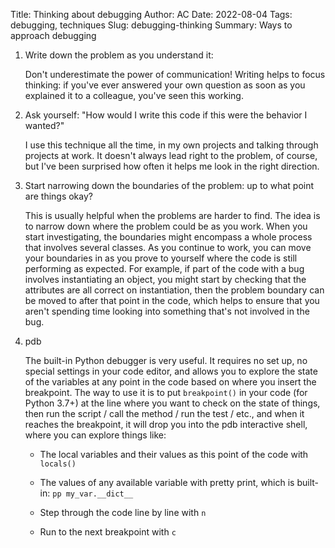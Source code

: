 Title: Thinking about debugging
Author: AC
Date: 2022-08-04
Tags: debugging, techniques
Slug: debugging-thinking
Summary: Ways to approach debugging

1. Write down the problem as you understand it:  
    
    Don't underestimate the power of communication! Writing helps to focus thinking: if you've ever answered your own question as soon as you explained it to a colleague, you've seen this working.

2. Ask yourself: "How would I write this code if this were the behavior I wanted?"  
    
    I use this technique all the time, in my own projects and talking through projects at work. It doesn't always lead right to the problem, of course, but I've been surprised how often it helps me look in the right direction.

3. Start narrowing down the boundaries of the problem: up to what point are things okay?  
    
    This is usually helpful when the problems are harder to find. The idea is to narrow down where the problem could be as you work. When you start investigating, the boundaries might encompass a whole process that involves several classes. As you continue to work, you can move your boundaries in as you prove to yourself where the code is still performing as expected. For example, if part of the code with a bug involves instantiating an object, you might start by checking that the attributes are all correct on instantiation, then the problem boundary can be moved to after that point in the code, which helps to ensure that you aren't spending time looking into something that's not involved in the bug.

4. pdb  
    
    The built-in Python debugger is very useful. It requires no set up, no special settings in your code editor, and allows you to explore the state of the variables at any point in the code based on where you insert the breakpoint. The way to use it is to put `breakpoint()` in your code (for Python 3.7+) at the line where you want to check on the state of things, then run the script / call the method / run the test / etc., and when it reaches the breakpoint, it will drop you into the pdb interactive shell, where you can explore things like:

    - The local variables and their values as this point of the code with `locals()`

    - The values of any available variable with pretty print, which is built-in: `pp my_var.__dict__`

    - Step through the code line by line with `n`

    - Run to the next breakpoint with `c`
    